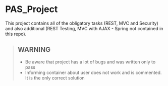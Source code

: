 # PAS_Project
This project contains all of the obligatory tasks (REST, MVC and Security) and also additional (REST Testing, MVC with AJAX - Spring not contained in this repo). 

> ## WARNING
> - Be aware that project has a lot of bugs and was written only to pass
> - Informing container about user does not work and is commented. It is the only correct solution 
